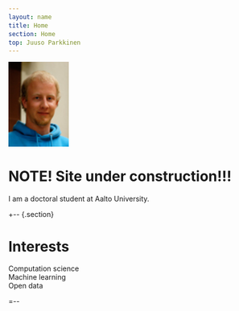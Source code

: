 ```yaml
---
layout: name
title: Home
section: Home
top: Juuso Parkkinen
---
```


<img class='inset right' src='images/juuso.jpg' title='Juuso Parkkinen' alt='Photo' width='120px' />

NOTE! Site under construction!!!
================================

I am a doctoral student at Aalto University. 


+--	{.section}

Interests
=========

Computation science  
Machine learning  
Open data  

=--

<!--
+-- {.section}
Publications 
============
[List of publications](/work/pubs/) with links to documents and source code
=--
-->

<!--
+-- {.section}
Code
============
[Scientific open source software](/code/) for collaborative, reproducible research
=--
-->

<!--
+-- {.section}
Contact
============
[Contact information](/info/contact), plus links to twitter, IRC, and blogs
=--
-->

<!--
+-- {.section}
Background
========
[Brief biography](/info/bio) of my research career
=--
-->




